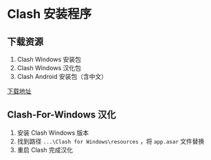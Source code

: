 # Clash 安装程序

## 下载资源
1. Clash Windows 安装包
2. Clash Windows 汉化包
3. Clash Android 安装包（含中文）

[下载地址](https://github.com/hai-zou/clash/releases)

## Clash-For-Windows 汉化
1. 安装 Clash Windows 版本
2. 找到路径 `...\Clash for Windows\resources` ，将 `app.asar` 文件替换
3. 重启 Clash 完成汉化

